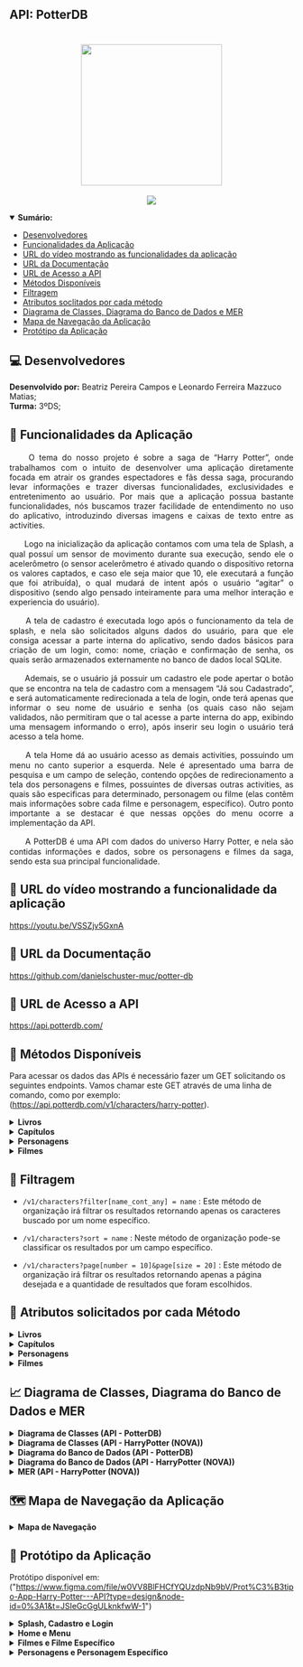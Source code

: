 <h2>API: PotterDB<h2>

<h1 align="center"><img src= "https://user-images.githubusercontent.com/101807045/229957740-54ce8e39-fdef-4c6e-9a9d-3ce9f55fa2ae.png" heigth="250px" width="250px"/></h1>
<p align="center">
<img src="http://img.shields.io/static/v1?label=FUNCIONALIDADE&message=APRESENTA%20DADOS%20REFERENTES%20AO%20MUNDO%20DO%20HARRY%20POTTER: PERSONAGENS, FILMES%20E%20LIVROS&color=yellow&style=for-the-badge"/>
</p>

 <details open="sumarioo">
 <summary><b>Sumário:</summary></b>
  
- [ Desenvolvedores ](#Desenvolvedores)
- [ Funcionalidades da Aplicação ](#funcionalidades)
- [ URL do vídeo mostrando as funcionalidades da aplicação ](#1)
- [ URL da Documentação ](#1)
- [ URL de Acesso a API ](#2)
- [ Métodos Disponíveis ](#3)
- [ Filtragem ](#5)
- [ Atributos soclitados por cada método ](#4)
- [ Diagrama de Classes, Diagrama do Banco de Dados e MER ](#1)
- [ Mapa de Navegação da Aplicação ](#1)
- [ Protótipo da Aplicação](#1)


</details>

## :computer: Desenvolvedores
**Desenvolvido por:** Beatriz Pereira Campos e Leonardo Ferreira Mazzuco Matias; <br>
**Turma:** 3ºDS;

## :hammer: Funcionalidades da Aplicação
<p Align="justify"> ﾠﾠO tema do nosso projeto é sobre a saga de “Harry Potter”, onde trabalhamos com o intuito de desenvolver uma aplicação diretamente focada em atrair os grandes espectadores e fãs dessa saga, procurando levar informações e trazer diversas funcionalidades, exclusividades e entretenimento ao usuário. Por mais que a aplicação possua bastante funcionalidades, nós buscamos trazer facilidade de entendimento no uso do aplicativo, introduzindo diversas imagens e caixas de texto entre as activities.  </p>

<p Align="justify"> ﾠﾠLogo na inicialização da aplicação contamos com uma tela de Splash, a qual possuí um sensor de movimento durante sua execução, sendo ele o acelerômetro (o sensor acelerômetro é ativado quando o dispositivo retorna os valores captados, e caso ele seja maior que 10, ele executará a função que foi atribuída), o qual mudará de intent após o usuário “agitar” o dispositivo (sendo algo pensado inteiramente para uma melhor interação e experiencia do usuário). </p> 

<p Align="justify"> ﾠﾠA tela de cadastro é executada logo após o funcionamento da tela de splash, e nela são solicitados alguns dados do usuário, para que ele consiga acessar a parte interna do aplicativo, sendo dados básicos para criação de um login, como: nome, criação e confirmação de senha, os quais serão armazenados externamente no banco de dados local SQLite. </p>

<p Align="justify"> ﾠﾠAdemais, se o usuário já possuir um cadastro ele pode apertar o botão que se encontra na tela de cadastro com a mensagem “Já sou Cadastrado”, e será automaticamente redirecionada a tela de login, onde terá apenas que informar o seu nome de usuário e senha (os quais caso não sejam validados, não permitiram que o tal acesse a parte interna do app, exibindo uma mensagem informando o erro), após inserir seu login o usuário terá acesso a tela home. </p>

<p Align="justify"> ﾠﾠA tela Home dá ao usuário acesso as demais activities, possuindo um menu no canto superior a esquerda. Nele é apresentado uma barra de pesquisa e um campo de seleção, contendo opções de redirecionamento a tela dos personagens e filmes, possuintes de diversas outras activities, as quais são especificas para determinado, personagem ou filme (elas contêm mais informações sobre cada filme e personagem, específico). Outro ponto importante a se destacar é que nessas opções do menu ocorre a implementação da API. </p>

<p Align="justify"> ﾠﾠA PotterDB é uma API com dados do universo Harry Potter, e nela são contidas informações e dados, sobre os personagens e filmes da saga, sendo esta sua principal funcionalidade. </p>

## 🔗 URL do vídeo mostrando a funcionalidade da aplicação
https://youtu.be/VSSZjv5GxnA

## 🔗 URL da Documentação
https://github.com/danielschuster-muc/potter-db

## 🔗 URL de Acesso a API
https://api.potterdb.com/
 
 
## 📒 Métodos Disponíveis
Para acessar os dados das APIs é necessário fazer um GET solicitando os seguintes endpoints.
Vamos chamar este GET através de uma linha de comando, como por exemplo: (https://api.potterdb.com/v1/characters/harry-potter).
 
<details close="metodo1">
<summary><b>Livros</summary></b>
 
- `/v1/books`
: Este método irá obter recursos hospedados no servidor e retornará a lista de todos os livros.

- `/v1/books/:slug`
: Este método irá obter recursos hospedados no servidor e retornará a lista de livros específicos.

</details>
 
<details close="metodo2">
<summary><b>Capítulos</summary></b>
 
- `/v1/books/:chapters`
: Este método irá obter recursos hospedados no servidor e retornará a lista de todos os capítulos de um certo livro.

- `/v1/books/:chapters/:slug`
: Este método irá obter recursos hospedados no servidor e retornará a lista de um capítulo específico de um livro específico.

</details>
 
<details close="metodo3">
<summary><b>Personagens</summary></b>
 
- `/v1/characters`
: Este método irá obter recursos hospedados no servidor e retornará a lista de todos os personagens.

- `/v1/characters/:slug`
: Este método irá obter recursos hospedados no servidor e retornará a lista de personagens específicos.

</details>
 
<details close="metodo4">
<summary><b>Filmes</summary></b>
 
- `/v1/movies/`
: Este método irá obter recursos hospedados no servidor e retornará a lista de todos os filmes.

- `/v1/movies/:slug`
: Este método irá obter recursos hospedados no servidor e retornará a lista de filmes específicos.
 
</details>

## :pushpin: Filtragem
 
- `/v1/characters?filter[name_cont_any] = name`
: Este método de organização irá filtrar os resultados retornando apenas os caracteres buscado por um nome específico.

- `/v1/characters?sort = name`
: Neste método de organização pode-se classificar os resultados por um campo específico.

- `/v1/characters?page[number = 10]&page[size = 20]`
: Este método de organização irá filtrar os resultados retornando apenas a página desejada e a quantidade de resultados que foram escolhidos.

 
## 📄  Atributos solicitados por cada Método
<details close="atributos1">
<summary><b>Livros</summary></b>

- `slug`
: O slug é um parâmetro que faz parte da URL, sendo utilizado como identificador. Nesse caso, ele identifica o livro, pelo seu ID.

- `title`
: O título deste livro.
 
- `summary`
: O resumo deste livro.
 
 - `author`
 : O autor do livro.
 
 - `realese_date`
 : Data na qual o livro foi lançado.
 
 - `pages`
 : O número de páginas deste livro.
 
 - `order`
 : A ordem cronológica deste livro dentro da saga de Harry Potter (ex: 1.Harry Potter e a pedra filosofal; 2.Harry Potter e a câmara secreta...);
 
 - `wiki`
 : Link de direcionamento para página específica deste livro.
</details>
 
<details close="atributos2">
<summary><b>Capítulos</summary></b>
  
  - `slug`
  : O slug é um parâmetro que faz parte da URL, sendo utilizado como identificador. Nesse caso, ele identifica um capítulo específico do livro.

 - `title`
  : O título deste capítulo.
  
  - `summary`
  : O resumo deste capítulo.
  
  - `order`
  : A ordem cronológica deste capítulo dentro do livro (ex: Capítulo 1, Capítulo 2...);
  
</details>
 
 <details close="atributos3">
 <summary><b>Personagens</summary></b>
  
  - `slug`
 : O slug é um parâmetro que faz parte da URL, sendo utilizado como identificador. Nesse caso, ele identifica um personagem específico, pelo seu ID.
 
 - `Name`
 : O nome deste personagem.
   
 - `Born`
 : A data de nascimento deste personagem.
  
 - `gender`
 : O gênero deste personagem.
   
 - `image`
 : Um link para uma imagem deste personagem.
   
 - `wiki`
 : Link de direcionamento para página específica deste personagem.
</details>
 
  <details close="atributos4">
 <summary><b>Filmes</summary></b>
  
  - `slug`
 : O slug é um parâmetro que faz parte da URL, sendo utilizado como identificador. Nesse caso, ele identifica um filme específico, pelo seu ID.
 
 - `title`
 : O título deste filme.
   
 - `summary`
 : O resumo deste filme.
   
 - `trailer`
 : Um link para o trailer deste filme em específico.
   
 - `wiki`
 : Link de direcionamento para página específica deste filme.
</details>
 
 
## :chart_with_upwards_trend:  Diagrama de Classes, Diagrama do Banco de Dados e MER
<details close="classe">
<summary><b>Diagrama de Classes (API - PotterDB)</summary></b>
<h1 align="center"><img src= "https://user-images.githubusercontent.com/101807045/236312558-da40ec17-2eb6-45d4-836e-c308c62d03ce.png" heigth="800px" width="1000px"/></h1>
</details>
 
<details close="classee">
<summary><b>Diagrama de Classes (API - HarryPotter (NOVA))</summary></b>
<h1 align="center"><img src= "https://github.com/BeatrizPCamposs/HarryPotter_API/assets/101807045/d6a275f8-3108-44cb-906c-de10314fdd6e" heigth="600px" width="600px"/></h1>
</details>

<details close="banco">
<summary><b>Diagrama do Banco de Dados (API - PotterDB)</summary></b>
<h1 align="center"><img src= "https://user-images.githubusercontent.com/101807045/236313053-9de16228-c41a-415c-bb09-a89b35eea7a5.png" heigth="800px" width="1000px"/></h1>
</details>

<details close="bancoo">
<summary><b>Diagrama do Banco de Dados (API - HarryPotter (NOVA))</summary></b>
<h1 align="center"><img src= "https://github.com/BeatrizPCamposs/HarryPotter_API/assets/101807045/6e6d6657-20ef-4b32-9ecd-c1ad55e2e553" heigth="600px" width="600px"/></h1>
</details>
 
<details close="MER">
<summary><b>MER (API - HarryPotter (NOVA))</summary></b>
<h1 align="center"><img src= "https://github.com/BeatrizPCamposs/HarryPotter_API/assets/101807045/f2fbd51d-d84a-463f-925f-93e3a0284d85" heigth="600px" width="600px"/></h1>
</details>
 
## 🗺️ Mapa de Navegação da Aplicação
<details close="mapa">
<summary><b>Mapa de Navegação</summary></b>
<h1 align="center"><img src= "https://user-images.githubusercontent.com/101807045/236352694-64aecab0-bd31-467c-b199-068b2de2efbf.jpg" heigth="700px" width="900px"/></h1>
</details>
 
 ## :pushpin: Protótipo da Aplicação
 Protótipo disponível em: ("https://www.figma.com/file/w0VV8BlFHCfYQUzdpNb9bV/Prot%C3%B3tipo-App-Harry-Potter---API?type=design&node-id=0%3A1&t=JSIeGcGgULknkfwW-1")
 
<details close="part1">
<summary><b>Splash, Cadastro e Login</summary></b>
<h1 align="center"><img src= "https://user-images.githubusercontent.com/101807045/236341142-e049f091-ebdd-4cac-8354-2a3e4636c90f.png" heigth="700px" width="900px"/></h1>
</details>
 
<details close="part2">
<summary><b>Home e Menu</summary></b>
<h1 align="center"><img src= "https://user-images.githubusercontent.com/101807045/236341445-99545c91-8fff-4cfe-8be7-f76465391017.png" heigth="300px" width="500px"/></h1>
</details>
 
<details close="part3">
<summary><b>Filmes e Filme Específico</summary></b>
<h1 align="center"><img src= "https://user-images.githubusercontent.com/101807045/236342105-24283d19-ddc8-4e7d-801f-4958b430575b.png" heigth="600px" width="800px"/>
</details>

 
<details close="part4">
<summary><b>Personagens e Personagem Específico</summary></b>
<h1 align="center"><img src= "https://user-images.githubusercontent.com/101807045/236342479-80d99473-0f5c-4299-9138-f84af7dfec2d.png" heigth="300px" width="500px"/></h1>
</details>
